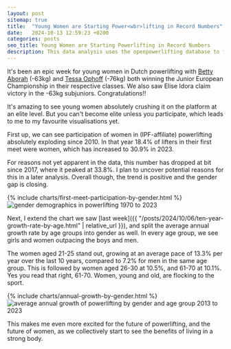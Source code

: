 ```yaml
---
layout: post
sitemap: true
title:  "Young Women are Starting Power<wbr>lifting in Record Numbers"
date:   2024-10-13 12:59:23 +0200
categories: posts
seo_title: Young Women are Starting Powerlifting in Record Numbers
description: This data analysis uses the openpowerlifting database to find that powerlifting participation is growing fastest amongst women aged 21-25. Women as a percentage of total lifters is also increasing.
---
```


It's been an epic week for young women in Dutch powerlifting with [Betty Aborah](https://www.instagram.com/bettylifts/) (-63kg) and [Tessa Ophoff](https://www.instagram.com/tessaophoff/) (-76kg) both winning the Junior European Championship in their respective classes.
We also saw Elise Idora claim victory in the -63kg subjuniors. Congratulations!!

It's amazing to see young women absolutely crushing it on the platform at an elite level. But you can't become elite unless you participate, which leads to me to my favourite visualisations yet.

First up, we can see participation of women in (IPF-affiliate) powerlifting absolutely exploding since 2010. In that year 18.4% of lifters in their first meet were women, which has increased to 30.9% in 2023.

For reasons not yet apparent in the data, this number has dropped at bit since 2017, where it peaked at 33.8%. I plan to uncover potential reasons for this in a later analysis. Overall though, the trend is positive and the gender gap is closing.

<div class="custom-chart">
  <div class="html-content">
    {% include charts/first-meet-participation-by-gender.html %}
  </div>
  <div class="svg-content">
    <img src="/assets/charts/first-meet-participation-by-gender.svg" alt="gender demographics in powerlifting 1970 to 2023">
  </div>
</div>

Next, I extend the chart we saw [last week]({{ "/posts/2024/10/06/ten-year-growth-rate-by-age.html" | relative_url }}), and split the average annual growth rate by age groups into gender as well. In every age group, we see girls and women outpacing the boys and men.

The women aged 21-25 stand out, growing at an average pace of 13.3% per year over the last 10 years, compared to 7.2% for men in the same age group. This is followed by women aged 26-30 at 10.5%, and 61-70 at 10.1%.
Yes you read that right, 61-70. Women, young and old, are flocking to the sport.

<div class="custom-chart">
  <div class="html-content">
    {% include charts/annual-growth-by-gender.html %}
  </div>
  <div class="svg-content">
    <img src="/assets/charts/annual-growth-by-gender.svg" alt="average annual growth of powerlifting by gender and age group 2013 to 2023">
  </div>
</div>


This makes me even more excited for the future of powerlifting, and the future of women, as we collectively start to see the benefits of living in a strong body.